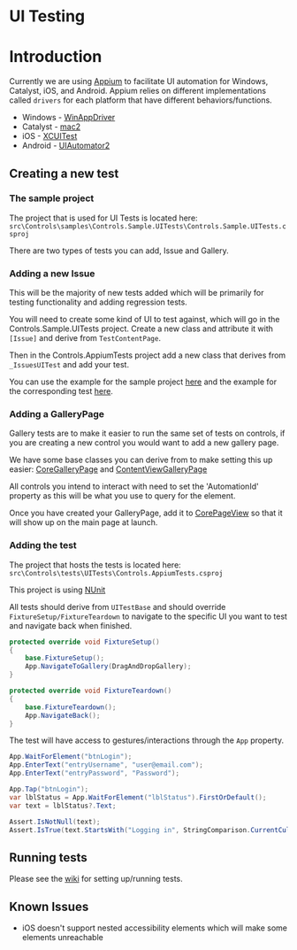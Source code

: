 UI Testing
===

# Introduction

Currently we are using [Appium](https://appium.io/docs/en/2.0/) to facilitate UI automation for Windows, Catalyst, iOS, and Android.
Appium relies on different implementations called `drivers` for each platform that have different behaviors/functions.
* Windows   - [WinAppDriver](https://github.com/appium/appium-windows-driver)
* Catalyst  - [mac2](https://github.com/appium/appium-mac2-driver)
* iOS       - [XCUITest](https://github.com/appium/appium-xcuitest-driver)
* Android   - [UIAutomator2](https://github.com/appium/appium-uiautomator2-driver)

## Creating a new test

### The sample project

The project that is used for UI Tests is located here: `src\Controls\samples\Controls.Sample.UITests\Controls.Sample.UITests.csproj`

There are two types of tests you can add, Issue and Gallery.

### Adding a new Issue

This will be the majority of new tests added which will be primarily for testing functionality and adding regression tests.

You will need to create some kind of UI to test against, which will go in the Controls.Sample.UITests project. Create a new class and attribute it with `[Issue]` and derive from `TestContentPage`.

Then in the Controls.AppiumTests project add a new class that derives from `_IssuesUITest` and add your test.

You can use the example for the sample project [here](https://github.com/dotnet/maui/blob/main/src/Controls/samples/Controls.Sample.UITests/Issues/RefreshViewPage.cs) and the example for the corresponding test [here](https://github.com/dotnet/maui/tree/main/src/Controls/tests/UITests/Tests/Issues/RefreshViewTests.cs).

### Adding a GalleryPage

Gallery tests are to make it easier to run the same set of tests on controls, if you are creating a new control you would want to add a new gallery page.

We have some base classes you can derive from to make setting this up easier: [CoreGalleryPage](https://github.com/dotnet/maui/blob/main/src/Controls/samples/Controls.Sample.UITests/CoreViews/CoreGalleryPage.cs) and [ContentViewGalleryPage](https://github.com/dotnet/maui/blob/main/src/Controls/samples/Controls.Sample.UITests/Elements/ContentViewGalleryPage.cs)

All controls you intend to interact with need to set the 'AutomationId' property as this will be what you use to query for the element.

Once you have created your GalleryPage, add it to [CorePageView](https://github.com/dotnet/maui/blob/5419846b1f20bdab1b5ce1dff40287edc5c38f12/src/Controls/samples/Controls.Sample.UITests/CoreViews/CorePageView.cs#L45C41-L45C41) so that it will show up on the main page at launch.

### Adding the test

The project that hosts the tests is located here: `src\Controls\tests\UITests\Controls.AppiumTests.csproj`

This project is using [NUnit](https://nunit.org/)

All tests should derive from `UITestBase` and should override `FixtureSetup/FixtureTeardown` to navigate to the specific UI you want to test and navigate back when finished.

```csharp
protected override void FixtureSetup()
{
    base.FixtureSetup();
    App.NavigateToGallery(DragAndDropGallery);
}
```

```csharp
protected override void FixtureTeardown()
{
    base.FixtureTeardown();
    App.NavigateBack();
}
```

The test will have access to gestures/interactions through the `App` property.

```csharp
App.WaitForElement("btnLogin");
App.EnterText("entryUsername", "user@email.com");
App.EnterText("entryPassword", "Password");

App.Tap("btnLogin");
var lblStatus = App.WaitForElement("lblStatus").FirstOrDefault();
var text = lblStatus?.Text;

Assert.IsNotNull(text);
Assert.IsTrue(text.StartsWith("Logging in", StringComparison.CurrentCulture));
```

## Running tests
Please see the [wiki](https://github.com/dotnet/maui/wiki/UITests) for setting up/running tests.

## Known Issues
- iOS doesn't support nested accessibility elements which will make some elements unreachable
